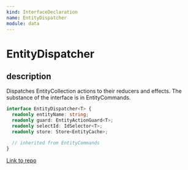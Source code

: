 ```yaml
---
kind: InterfaceDeclaration
name: EntityDispatcher
module: data
---
```


# EntityDispatcher

## description

Dispatches EntityCollection actions to their reducers and effects.
The substance of the interface is in EntityCommands.

```ts
interface EntityDispatcher<T> {
  readonly entityName: string;
  readonly guard: EntityActionGuard<T>;
  readonly selectId: IdSelector<T>;
  readonly store: Store<EntityCache>;

  // inherited from EntityCommands
}
```

[Link to repo](https://github.com/ngrx/platform/blob/master/modules/data/src/dispatchers/entity-dispatcher.ts#L14-L68)
